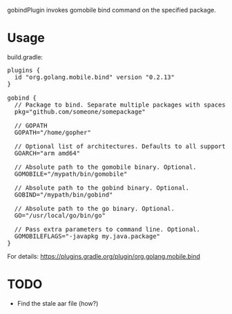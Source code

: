 gobindPlugin invokes gomobile bind command on the specified package.

# Usage

build.gradle:
<pre>
plugins {
  id "org.golang.mobile.bind" version "0.2.13"
}

gobind {
  // Package to bind. Separate multiple packages with spaces.
  pkg="github.com/someone/somepackage"

  // GOPATH
  GOPATH="/home/gopher"

  // Optional list of architectures. Defaults to all supported architectures.
  GOARCH="arm amd64"

  // Absolute path to the gomobile binary. Optional.
  GOMOBILE="/mypath/bin/gomobile"

  // Absolute path to the gobind binary. Optional.
  GOBIND="/mypath/bin/gobind"

  // Absolute path to the go binary. Optional.
  GO="/usr/local/go/bin/go"

  // Pass extra parameters to command line. Optional.
  GOMOBILEFLAGS="-javapkg my.java.package"
}
</pre>

For details:
https://plugins.gradle.org/plugin/org.golang.mobile.bind

# TODO

* Find the stale aar file (how?)
